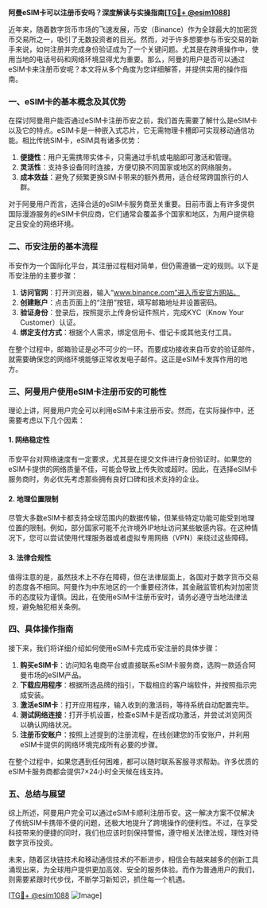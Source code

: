 **阿曼eSIM卡可以注册币安吗？深度解读与实操指南[[TG💪+ @esim1088](https://t.me/s/esim1088)]**

近年来，随着数字货币市场的飞速发展，币安（Binance）作为全球最大的加密货币交易所之一，吸引了无数投资者的目光。然而，对于许多想要参与币安交易的新手来说，如何注册并完成身份验证成为了一个关键问题。尤其是在跨境操作中，使用当地的电话号码和网络环境显得尤为重要。那么，阿曼的用户是否可以通过eSIM卡来注册币安呢？本文将从多个角度为您详细解答，并提供实用的操作指南。

### 一、eSIM卡的基本概念及其优势

在探讨阿曼用户能否通过eSIM卡注册币安之前，我们首先需要了解什么是eSIM卡以及它的特点。eSIM卡是一种嵌入式芯片，它无需物理卡槽即可实现移动通信功能。相比传统SIM卡，eSIM具有诸多优势：

1. **便捷性**：用户无需携带实体卡，只需通过手机或电脑即可激活和管理。
2. **灵活性**：支持多设备同时连接，方便切换不同国家或地区的网络服务。
3. **成本效益**：避免了频繁更换SIM卡带来的额外费用，适合经常跨国旅行的人群。

对于阿曼用户而言，选择合适的eSIM卡服务商至关重要。目前市面上有许多提供国际漫游服务的eSIM卡供应商，它们通常会覆盖多个国家和地区，为用户提供稳定且安全的网络环境。

### 二、币安注册的基本流程

币安作为一个国际化平台，其注册过程相对简单，但仍需遵循一定的规则。以下是币安注册的主要步骤：

1. **访问官网**：打开浏览器，输入“www.binance.com”进入币安官方网站。
2. **创建账户**：点击页面上的“注册”按钮，填写邮箱地址并设置密码。
3. **验证身份**：登录后，按照提示上传身份证件照片，完成KYC（Know Your Customer）认证。
4. **绑定支付方式**：根据个人需求，绑定信用卡、借记卡或其他支付工具。

在整个过程中，邮箱验证是必不可少的一环。而要成功接收来自币安的验证邮件，就需要确保您的网络环境能够正常收发电子邮件。这正是eSIM卡发挥作用的地方。

### 三、阿曼用户使用eSIM卡注册币安的可能性

理论上讲，阿曼用户完全可以利用eSIM卡来注册币安。然而，在实际操作中，还需要考虑以下几个因素：

#### 1. 网络稳定性

币安平台对网络速度有一定要求，尤其是在提交文件进行身份验证时。如果您的eSIM卡提供的网络质量不佳，可能会导致上传失败或超时。因此，在选择eSIM卡服务商时，务必优先考虑那些拥有良好口碑和技术支持的企业。

#### 2. 地理位置限制

尽管大多数eSIM卡都支持全球范围内的数据传输，但某些特定功能可能受到地理位置的限制。例如，部分国家可能不允许境外IP地址访问某些敏感内容。在这种情况下，您可以尝试使用代理服务器或者虚拟专用网络（VPN）来绕过这些障碍。

#### 3. 法律合规性

值得注意的是，虽然技术上不存在障碍，但在法律层面上，各国对于数字货币交易的态度各不相同。阿曼作为中东地区的一个重要经济体，其金融监管机构对加密货币的态度较为谨慎。因此，在使用eSIM卡注册币安时，请务必遵守当地法律法规，避免触犯相关条例。

### 四、具体操作指南

接下来，我们将详细介绍如何使用eSIM卡完成币安注册的具体步骤：

1. **购买eSIM卡**：访问知名电商平台或直接联系eSIM卡服务商，选购一款适合阿曼市场的eSIM产品。
2. **下载应用程序**：根据所选品牌的指引，下载相应的客户端软件，并按照指示完成安装。
3. **激活eSIM卡**：打开应用程序，输入收到的激活码，等待系统自动配置完毕。
4. **测试网络连接**：打开手机设置，检查eSIM卡是否成功激活，并尝试浏览网页以确认网络状况。
5. **注册币安账户**：按照上述提到的注册流程，在线创建您的币安账户，并利用eSIM卡提供的网络环境完成所有必要的步骤。

在整个过程中，如果您遇到任何困难，都可以随时联系客服寻求帮助。许多优质的eSIM卡服务商都会提供7×24小时全天候在线支持。

### 五、总结与展望

综上所述，阿曼用户完全可以通过eSIM卡顺利注册币安。这一解决方案不仅解决了传统SIM卡携带不便的问题，还极大地提升了跨境操作的便利性。不过，在享受科技带来的便捷的同时，我们也应该时刻保持警惕，遵守相关法律法规，理性对待数字货币投资。

未来，随着区块链技术和移动通信技术的不断进步，相信会有越来越多的创新工具涌现出来，为全球用户提供更加高效、安全的服务体验。而作为普通用户的我们，则需要紧跟时代步伐，不断学习新知识，抓住每一个机遇。

[[TG💪+ @esim1088](https://t.me/s/esim1088) ![Image](https://i.postimg.cc/4NQfJmqS/Snipaste-2025-05-13-00-14-12.png)]